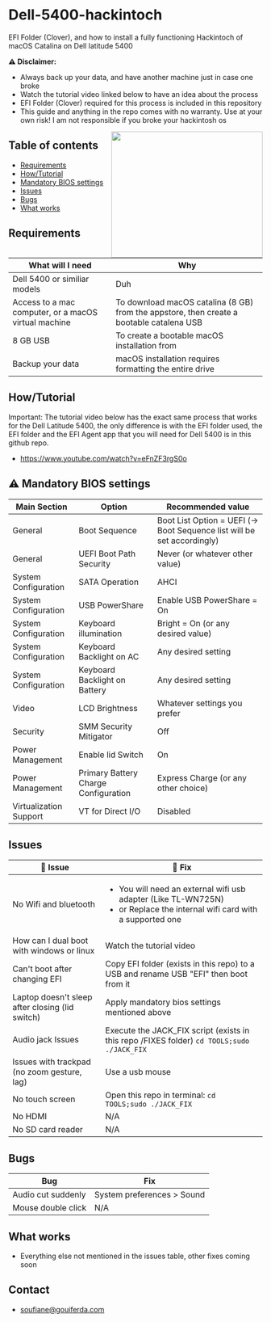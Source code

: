 # Dell-5400-hackintoch

EFI Folder (Clover), and how to install a fully functioning Hackintoch of macOS Catalina on Dell latitude 5400

**:warning: Disclaimer:**
- Always back up your data, and have another machine just in case one broke
- Watch the tutorial video linked below to have an idea about the process
- EFI Folder (Clover) required for this process is included in this repository
- This guide and anything in the repo comes with no warranty. Use at your own risk! I am not responsible if you broke your hackintosh os

<img align="right" width="300" height="250" src="https://i.imgur.com/OtSV3bk.png">

## Table of contents

- [Requirements](#requirements)
- [How/Tutorial](#howtutorial)
- [Mandatory BIOS settings](#recommended-bios-settings)
- [Issues](#issues)
- [Bugs](#bugs)
- [What works](#what-works)

## Requirements

What will I need | Why
------------ | -------------
Dell 5400 or similiar models | Duh
Access to a mac computer, or a macOS virtual machine | To download macOS catalina (8 GB) from the appstore, then create a bootable catalena USB
8 GB USB | To create a bootable macOS installation from
Backup your data | macOS installation requires formatting the entire drive

## How/Tutorial

Important: The tutorial video below has the exact same process that works for the Dell Latitude 5400, the only difference is with the EFI folder used, the EFI folder and the EFI Agent app that you will need for Dell 5400 is in this github repo.

- https://www.youtube.com/watch?v=eFnZF3rgS0o

## :warning: Mandatory BIOS settings


Main Section | Option | Recommended value
------------ | ------------- | -------------
General | Boot Sequence |  Boot List Option = UEFI (-> Boot Sequence list will be set accordingly) 
General | UEFI Boot Path Security |  Never (or whatever other value)
System Configuration | SATA Operation | AHCI
System Configuration | USB PowerShare | Enable USB PowerShare = On 
System Configuration | Keyboard illumination | Bright = On (or any desired value) 
System Configuration | Keyboard Backlight on AC | Any desired setting 
System Configuration | Keyboard Backlight on Battery | Any desired setting
Video | LCD Brightness | Whatever settings you prefer
Security | SMM Security Mitigator | Off
Power Management | Enable lid Switch | On
Power Management | Primary Battery Charge Configuration | Express Charge (or any other choice) 
Virtualization Support | VT for Direct I/O |  Disabled

## Issues

:construction: Issue | :wrench: Fix
------------ | -------------
No Wifi and bluetooth | <ul><li>You will need an external wifi usb adapter (Like TL-WN725N)</li><li>or Replace the internal wifi card with a supported one</li></ul>
How can I dual boot with windows or linux | Watch the tutorial video
Can't boot after changing EFI | Copy EFI folder (exists in this repo) to a USB and rename USB "EFI" then boot from it
Laptop doesn't sleep after closing (lid switch) | Apply mandatory bios settings mentioned above
Audio jack Issues | Execute the JACK_FIX script (exists in this repo /FIXES folder) ``` cd TOOLS;sudo ./JACK_FIX ```
Issues with trackpad (no zoom​ gesture, lag) | Use a usb mouse
No touch screen |  Open this repo in terminal: ``` cd TOOLS;sudo ./JACK_FIX ```
No HDMI | N/A
No SD card reader | N/A

## Bugs

Bug | Fix
------------ | -------------
Audio cut suddenly | System preferences > Sound
Mouse double click | N/A

## What works

- Everything else not mentioned in the issues table, other fixes coming soon

## Contact

- [soufiane@gouiferda.com](mailto:soufiane@gouiferda.com)
